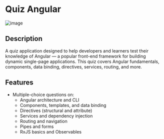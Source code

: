 # Quiz Angular
![image](https://github.com/user-attachments/assets/87b95c24-f2e1-43d2-ba78-408881ae8402)

## Description
A quiz application designed to help developers and learners test their knowledge of Angular — a popular front-end framework for building dynamic single-page applications. This quiz covers Angular fundamentals, components, data binding, directives, services, routing, and more.

## Features
- Multiple-choice questions on:
  - Angular architecture and CLI
  - Components, templates, and data binding
  - Directives (structural and attribute)
  - Services and dependency injection
  - Routing and navigation
  - Pipes and forms
  - RxJS basics and Observables
